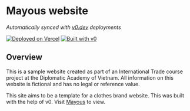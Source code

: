 # Mayous website

*Automatically synced with [v0.dev](https://v0.dev) deployments*

[![Deployed on Vercel](https://img.shields.io/badge/Deployed%20on-Vercel-black?style=for-the-badge&logo=vercel)](https://vercel.com/jaremas-projects/mayous)
[![Built with v0](https://img.shields.io/badge/Built%20with-v0.dev-black?style=for-the-badge)](https://v0.dev/chat/projects/wdVFcZnwGo0)

## Overview

This is a sample website created as part of an International Trade course project at the Diplomatic Academy of Vietnam. All information on this website is fictional and has no legal or reference value.

This site aims to be a template for a clothes brand website. This was built with the help of v0. Visit [Mayous](https://mayous.cz) to view.
